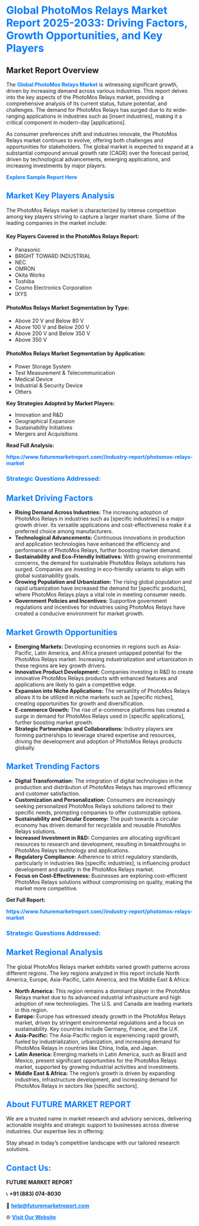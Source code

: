 <h1 style="color: #007BFF;">Global PhotoMos Relays Market Report 2025-2033: Driving Factors, Growth Opportunities, and Key Players</h1>

<section id="overview">
<h2>Market Report Overview</h2>
<p>The <a href="https://www.futuremarketreport.com//industry-report/photomos-relays-market" style="color: #007BFF; text-decoration: none;"><strong>Global PhotoMos Relays Market</strong></a> is witnessing significant growth, driven by increasing demand across various industries. This report delves into the key aspects of the PhotoMos Relays market, providing a comprehensive analysis of its current status, future potential, and challenges. The demand for PhotoMos Relays has surged due to its wide-ranging applications in industries such as [insert industries], making it a critical component in modern-day [applications].</p>
<p>As consumer preferences shift and industries innovate, the PhotoMos Relays market continues to evolve, offering both challenges and opportunities for stakeholders. The global market is expected to expand at a substantial compound annual growth rate (CAGR) over the forecast period, driven by technological advancements, emerging applications, and increasing investments by major players.</p>
</section>

<section id="overview">
<p><a href="https://www.futuremarketreport.com//request-sample/reportId=81945" style="color: #007BFF; text-decoration: none;"><strong>Explore Sample Report Here</strong></a></p>
</section>

<section id="key-players">
<h2 style="color: #007BFF;">Market Key Players Analysis</h2>
<p>The PhotoMos Relays market is characterized by intense competition among key players striving to capture a larger market share. Some of the leading companies in the market include:</p>
<h4>Key Players Covered in the PhotoMos Relays Report:</h4>
<ul><li>Panasonic</li><li>BRIGHT TOWARD INDUSTRIAL</li><li>NEC</li><li>OMRON</li><li>Okita Works</li><li>Toshiba</li><li>Cosmo Electronics Corporation</li><li>IXYS</li></ul>
<h4>PhotoMos Relays Market Segmentation by Type:</h4>
<ul><li>Above 20 V and Below 80 V</li><li>Above 100 V and Below 200 V</li><li>Above 200 V and Below 350 V</li><li>Above 350 V</li></ul>

<h4>PhotoMos Relays Market Segmentation by Application:</h4>
<ul><li>Power Storage System</li><li>Test Measurement &amp; Telecommunication</li><li>Medical Device</li><li>Industrial &amp; Security Device</li><li>Others</li></ul>
<p><strong>Key Strategies Adopted by Market Players:</strong></p>
<ul>
<li>Innovation and R&D</li>
<li>Geographical Expansion</li>
<li>Sustainability Initiatives</li>
<li>Mergers and Acquisitions</li>
</ul>
</section>

<section>
<p><strong>Read Full Analysis: </strong></p><a href="https://www.futuremarketreport.com//industry-report/photomos-relays-market" style="color: #007BFF; text-decoration: none;"><strong>https://www.futuremarketreport.com//industry-report/photomos-relays-market</strong></a>
<h3 style="color: #007BFF;">Strategic Questions Addressed:</h3>
</section>

<section id="driving-factors">
<h2 style="color: #007BFF;">Market Driving Factors</h2>
<ul>
<li><strong>Rising Demand Across Industries:</strong> The increasing adoption of PhotoMos Relays in industries such as [specific industries] is a major growth driver. Its versatile applications and cost-effectiveness make it a preferred choice among manufacturers.</li>
<li><strong>Technological Advancements:</strong> Continuous innovations in production and application technologies have enhanced the efficiency and performance of PhotoMos Relays, further boosting market demand.</li>
<li><strong>Sustainability and Eco-Friendly Initiatives:</strong> With growing environmental concerns, the demand for sustainable PhotoMos Relays solutions has surged. Companies are investing in eco-friendly variants to align with global sustainability goals.</li>
<li><strong>Growing Population and Urbanization:</strong> The rising global population and rapid urbanization have increased the demand for [specific products], where PhotoMos Relays plays a vital role in meeting consumer needs.</li>
<li><strong>Government Policies and Incentives:</strong> Supportive government regulations and incentives for industries using PhotoMos Relays have created a conducive environment for market growth.</li>
</ul>
</section>

<section id="growth-opportunities">
<h2 style="color: #007BFF;">Market Growth Opportunities</h2>
<ul>
<li><strong>Emerging Markets:</strong> Developing economies in regions such as Asia-Pacific, Latin America, and Africa present untapped potential for the PhotoMos Relays market. Increasing industrialization and urbanization in these regions are key growth drivers.</li>
<li><strong>Innovative Product Development:</strong> Companies investing in R&D to create innovative PhotoMos Relays products with enhanced features and applications are likely to gain a competitive edge.</li>
<li><strong>Expansion into Niche Applications:</strong> The versatility of PhotoMos Relays allows it to be utilized in niche markets such as [specific niches], creating opportunities for growth and diversification.</li>
<li><strong>E-commerce Growth:</strong> The rise of e-commerce platforms has created a surge in demand for PhotoMos Relays used in [specific applications], further boosting market growth.</li>
<li><strong>Strategic Partnerships and Collaborations:</strong> Industry players are forming partnerships to leverage shared expertise and resources, driving the development and adoption of PhotoMos Relays products globally.</li>
</ul>
</section>

<section id="trending-factors">
<h2 style="color: #007BFF;">Market Trending Factors</h2>
<ul>
<li><strong>Digital Transformation:</strong> The integration of digital technologies in the production and distribution of PhotoMos Relays has improved efficiency and customer satisfaction.</li>
<li><strong>Customization and Personalization:</strong> Consumers are increasingly seeking personalized PhotoMos Relays solutions tailored to their specific needs, prompting companies to offer customizable options.</li>
<li><strong>Sustainability and Circular Economy:</strong> The push towards a circular economy has driven demand for recyclable and reusable PhotoMos Relays solutions.</li>
<li><strong>Increased Investment in R&D:</strong> Companies are allocating significant resources to research and development, resulting in breakthroughs in PhotoMos Relays technology and applications.</li>
<li><strong>Regulatory Compliance:</strong> Adherence to strict regulatory standards, particularly in industries like [specific industries], is influencing product development and quality in the PhotoMos Relays market.</li>
<li><strong>Focus on Cost-Effectiveness:</strong> Businesses are exploring cost-efficient PhotoMos Relays solutions without compromising on quality, making the market more competitive.</li>
</ul>
</section>

<section>
<p><strong>Get Full Report: </strong></p><a href="https://www.futuremarketreport.com//industry-report/photomos-relays-market" style="color: #007BFF; text-decoration: none;"><strong>https://www.futuremarketreport.com//industry-report/photomos-relays-market</strong></a>
<h3 style="color: #007BFF;">Strategic Questions Addressed:</h3>
</section>


<section id="regional-analysis">
<h2 style="color: #007BFF;">Market Regional Analysis</h2>
<p>The global PhotoMos Relays market exhibits varied growth patterns across different regions. The key regions analyzed in this report include North America, Europe, Asia-Pacific, Latin America, and the Middle East & Africa:</p>
<ul>
<li><strong>North America:</strong> This region remains a dominant player in the PhotoMos Relays market due to its advanced industrial infrastructure and high adoption of new technologies. The U.S. and Canada are leading markets in this region.</li>
<li><strong>Europe:</strong> Europe has witnessed steady growth in the PhotoMos Relays market, driven by stringent environmental regulations and a focus on sustainability. Key countries include Germany, France, and the U.K.</li>
<li><strong>Asia-Pacific:</strong> The Asia-Pacific region is experiencing rapid growth, fueled by industrialization, urbanization, and increasing demand for PhotoMos Relays in countries like China, India, and Japan.</li>
<li><strong>Latin America:</strong> Emerging markets in Latin America, such as Brazil and Mexico, present significant opportunities for the PhotoMos Relays market, supported by growing industrial activities and investments.</li>
<li><strong>Middle East & Africa:</strong> The region’s growth is driven by expanding industries, infrastructure development, and increasing demand for PhotoMos Relays in sectors like [specific sectors].</li>
</ul>
</section>

<footer>
<h2 style="color: #007BFF;">About FUTURE MARKET REPORT</h2>
<p>We are a trusted name in market research and advisory services, delivering actionable insights and strategic support to businesses across diverse industries. Our expertise lies in offering:</p>

<p>Stay ahead in today’s competitive landscape with our tailored research solutions.</p>

<h2 style="color: #007BFF;">Contact Us:</h2>
<p><strong>FUTURE MARKET REPORT</strong></p>
<p>📞 <strong>+91 (883) 074-8030</strong></p>
<p>📧 <strong><a href="mailto:help@futuremarketreport.com" style="color: #007BFF;">help@futuremarketreport.com</a></strong></p>
<p>🌐 <strong><a href="https://www.futuremarketreport.com/" style="color: #007BFF;">Visit Our Website</a></strong></p>
</footer>